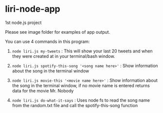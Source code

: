 # liri-node-app
1st node.js project 

Please see image folder for examples of app output.

You can use 4 commands in this program: 

1. `node liri.js my-tweets` : This will show your last 20 tweets and when they were created at in your terminal/bash window.

2. `node liri.js spotify-this-song '<song name here>'` : Show information about the song in the terminal window

3. `node liri.js movie-this '<movie name here>'` : Show information about the song in the terminal window, if no movie name is entered returns data for the movie Mr. Nobody

4. `node liri.js do-what-it-says` : Uses node fs to read the song name from the random.txt file and call the spotify-this-song function 
